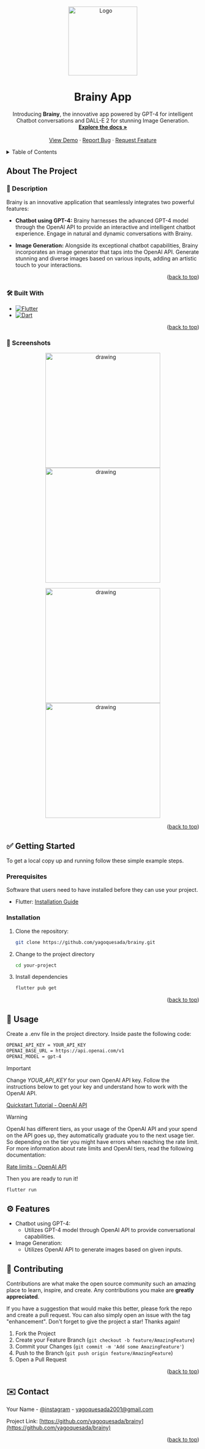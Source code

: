 <a name="readme-top"></a>

<!--<img src="./assets/readme/mockup_app.png" alt="drawing"/> -->

<br />
<div align="center">
  <a href="https://github.com/yagoquesada/brainy">
    <img src="assets/readme/dibujo_logo_trans.png" alt="Logo" width="180" height="180">
  </a>

<h1 align="center"> Brainy App </h1>

<p align="center"> Introducing <b>Brainy</b>, the innovative app powered by GPT-4 for intelligent Chatbot conversations and DALL-E 2 for stunning Image Generation.
    <br/>
    <a href="https://github.com/yagoquesada/brainy"><strong>Explore the docs »</strong></a>
    <br/>
    <br/>
    <a href="https://github.com/yagoquesada/brainy/blob/main/demo/Demo%20Brainy.mp4">View Demo</a>
    ·
    <a href="https://github.com/yagoquesada/brainy/issues">Report Bug</a>
    ·
    <a href="https://github.com/yagoquesada/brainy/issues">Request Feature</a>
  </p>
</div>

<!-- TABLE OF CONTENTS -->
<details>
  <summary>Table of Contents</summary>
  <ol>
    <li>
      <a href="#about-the-project">About The Project</a>
      <ul>
        <li><a href="#-description">Description</a></li>
        <li><a href="#%EF%B8%8F-built-with">Built With</a></li>
        <li><a href="#-screenshots">Screenshots</a></li>
      </ul>
    </li>
    <li>
      <a href="#-getting-started">Getting Started</a>
      <ul>
        <li><a href="#prerequisites">Prerequisites</a></li>
        <li><a href="#installation">Installation</a></li>
      </ul>
    </li>
    <li><a href="#-usage">Usage</a></li>
    <li><a href="#%EF%B8%8F-features">Features</a></li>
    <li><a href="#-contributing">Contributing</a></li>
    <li><a href="#%EF%B8%8F-contact">Contact</a></li>
  </ol>
</details>


## About The Project

### 📄 Description
Brainy is an innovative application that seamlessly integrates two powerful features:

- **Chatbot using GPT-4:**
  Brainy harnesses the advanced GPT-4 model through the OpenAI API to provide an interactive and intelligent chatbot experience. Engage in natural and dynamic conversations with Brainy.

- **Image Generation:**
  Alongside its exceptional chatbot capabilities, Brainy incorporates an image generator that taps into the OpenAI API. Generate stunning and diverse images based on various inputs, adding an artistic touch to your interactions.

<p align="right">(<a href="#readme-top">back to top</a>)</p>

### 🛠️ Built With

* [![Flutter][Flutter-img]][Flutter-url]
* [![Dart][Dart-img]][Dart-url]



<p align="right">(<a href="#readme-top">back to top</a>)</p>

### 📸 Screenshots
<p align="center">
  <img src="./assets/readme/landing_screen.png" alt="drawing" width="300"/> <img src="./assets/readme/home_screen_full.png" alt="drawing" width="300"/>
</p>

<p align="center">
  <img src="./assets/readme/chat_screen_full.png" alt="drawing" width="300"/> <img src="./assets/readme/image_generated_screen.png" alt="drawing" width="300"/>
</p>

<p align="right">(<a href="#readme-top">back to top</a>)</p>


## ✅ Getting Started 

To get a local copy up and running follow these simple example steps.

### Prerequisites

Software that users need to have installed before they can use your project.

- Flutter: [Installation Guide](https://flutter.dev/docs/get-started/install)

### Installation

1. Clone the repository:
   ```bash
   git clone https://github.com/yagoquesada/brainy.git
2. Change to the project directory
   ```bash
   cd your-project
3. Install dependencies
   ```bash
   flutter pub get
   ```

<p align="right">(<a href="#readme-top">back to top</a>)</p>
   
## 🙌 Usage

Create a .env file in the project directory. Inside paste the following code:

  ```bash
  OPENAI_API_KEY = YOUR_API_KEY
  OPENAI_BASE_URL = https://api.openai.com/v1
  OPENAI_MODEL = gpt-4
  ```

> [!IMPORTANT]
> Change *YOUR_API_KEY* for your own OpenAI API key. Follow the instructions below to get your key and understand how to work with the OpenAI API.
> 
> [Quickstart Tutorial - OpenAI API](https://platform.openai.com/docs/quickstart?context=python)

> [!WARNING]
> OpenAI has different tiers, as your usage of the OpenAI API and your spend on the API goes up, they automatically graduate you to the next usage tier. So depending on the tier you might have errors when reaching the rate limit. For more information about rate limits and OpenAI tiers, read the following documentation:
> 
> [Rate limits - OpenAI API](https://platform.openai.com/docs/guides/rate-limits)  

Then you are ready to run it!
  ```bash
  flutter run
  ```

## ⚙️ Features
- Chatbot using GPT-4:
  - Utilizes GPT-4 model through OpenAI API to provide conversational capabilities.
- Image Generation:
  - Utilizes OpenAI API to generate images based on given inputs.

## 🤝 Contributing

Contributions are what make the open source community such an amazing place to learn, inspire, and create. Any contributions you make are **greatly appreciated**.

If you have a suggestion that would make this better, please fork the repo and create a pull request. You can also simply open an issue with the tag "enhancement".
Don't forget to give the project a star! Thanks again!

1. Fork the Project
2. Create your Feature Branch (`git checkout -b feature/AmazingFeature`)
3. Commit your Changes (`git commit -m 'Add some AmazingFeature'`)
4. Push to the Branch (`git push origin feature/AmazingFeature`)
5. Open a Pull Request

<p align="right">(<a href="#readme-top">back to top</a>)</p>

## ✉️ Contact

Your Name - [@instagram](https://www.instagram.com/yagoquesada/) - yagoquesada2001@gmail.com

Project Link: [https://github.com/yagoquesada/brainy](https://github.com/yagoquesada/brainy)

<p align="right">(<a href="#readme-top">back to top</a>)</p>

<!-- MARKDOWN LINKS & IMAGES -->
[Flutter-img]: https://img.shields.io/badge/Flutter-%2302569B.svg?style=for-the-badge&logo=Flutter&logoColor=white
[Flutter-url]: https://flutter.dev/
[Dart-img]: https://img.shields.io/badge/dart-%230175C2.svg?style=for-the-badge&logo=dart&logoColor=white
[Dart-url]: https://dart.dev/
